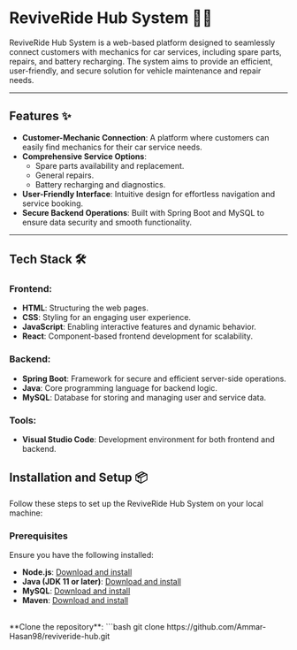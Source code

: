# ReviveRide Hub System 🚗🔧

ReviveRide Hub System is a web-based platform designed to seamlessly connect customers with mechanics for car services, including spare parts, repairs, and battery recharging. The system aims to provide an efficient, user-friendly, and secure solution for vehicle maintenance and repair needs.

---

## Features ✨

- **Customer-Mechanic Connection**: A platform where customers can easily find mechanics for their car service needs.
- **Comprehensive Service Options**:
  - Spare parts availability and replacement.
  - General repairs.
  - Battery recharging and diagnostics.
- **User-Friendly Interface**: Intuitive design for effortless navigation and service booking.
- **Secure Backend Operations**: Built with Spring Boot and MySQL to ensure data security and smooth functionality.

---

## Tech Stack 🛠️

### Frontend:
- **HTML**: Structuring the web pages.
- **CSS**: Styling for an engaging user experience.
- **JavaScript**: Enabling interactive features and dynamic behavior.
- **React**: Component-based frontend development for scalability.

### Backend:
- **Spring Boot**: Framework for secure and efficient server-side operations.
- **Java**: Core programming language for backend logic.
- **MySQL**: Database for storing and managing user and service data.

### Tools:
- **Visual Studio Code**: Development environment for both frontend and backend.

## Installation and Setup 📦

Follow these steps to set up the ReviveRide Hub System on your local machine:

### Prerequisites
Ensure you have the following installed:
- **Node.js**: [Download and install](https://nodejs.org/)
- **Java (JDK 11 or later)**: [Download and install](https://www.oracle.com/java/technologies/javase-jdk11-downloads.html)
- **MySQL**: [Download and install](https://www.mysql.com/)
- **Maven**: [Download and install](https://maven.apache.org/install.html)
<br>
**Clone the repository**:
   ```bash
   git clone https://github.com/Ammar-Hasan98/reviveride-hub.git
